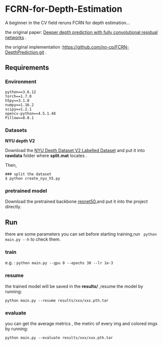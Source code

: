 # FCRN-for-Depth-Estimation
A beginner in the CV field reruns FCRN for depth estimation...

the original paper: [Deeper depth prediction with fully convolutional residual networks](https://arxiv.org/abs/1606.00373) .

the original implementation :https://github.com/iro-cp/FCRN-DepthPrediction.git .

## Requirements
### Environment
```
python==3.6.12
torch==1.7.0
h5py==3.1.0
numpy==1.16.2
scipy==1.2.1
opencv-python==4.5.1.48
Pillow==8.0.1
```
### Datasets
**NYU depth V2**

Download the [NYU Depth Dataset V2 Labelled Dataset](http://horatio.cs.nyu.edu/mit/silberman/nyu_depth_v2/nyu_depth_v2_labeled.mat)  and put it into  **rawdata**  folder where **split.mat** locates .

Then,
```shell
### split the dataset
$ python create_nyu_h5.py  
```

### pretrained model

Download the pretrained backbone [resnet50](https://download.pytorch.org/models/resnet50-19c8e357.pth),and put it into the project directly.

## Run
there are some parameters you can set before starting training,run ``` python main.py --h``` to check them.
### train
e.g. : ```python main.py --gpu 0 --epochs 30 --lr 1e-3```
### resume
the trained model will be saved in the **results/** ,resume the model by running:

``` python main.py --resume results/xxx/xxx.pth.tar  ```
### evaluate
you can get the average metrics , the metirc of every img and colored imgs by running:

``` python main.py --evaluate results/xxx/xxx.pth.tar  ```
